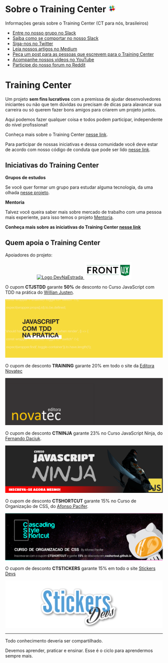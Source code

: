 # Sobre o Training Center <a href="https://ctgroups.herokuapp.com/" title="Acesse nosso Slack" target="_blank"><img src="/img/Slack.png" alt="Acesse nosso Slack" width="25px"></a>

Informações gerais sobre o Training Center (CT para nós, brasileiros)

<ul>
  <li><a href="https://ctgroups.herokuapp.com/" target="_blank" title="Entre no nosso grupo no Slack">Entre no nosso grupo no Slack</a></li>
  <li><a href="https://medium.com/trainingcenter/como-se-comportar-no-slack-do-training-center-a3715fb7c00f" target="_blank" title="Saiba como se comportar no nosso Slack">Saiba como se comportar no nosso Slack</a></li>
  <li><a href="https://twitter.com/trainingcentr" target="_blank" title="Siga-nos no Twitter">Siga-nos no Twitter</a></li>
  <li><a href="https://medium.com/trainingcenter" target="_blank" title="Leia nossos artigos no Medium">Leia nossos artigos no Medium</a></li>
  <li><a href="https://bitly.com/quero-post-no-training-center" target="_blank" title="Peça um post para as pessoas que escrevem para o Training Center">Peça um post para as pessoas que escrevem para o Training Center</a></li>
  <li><a href="https://www.youtube.com/c/TrainingCenterChannel" target="_blank" title="Acompanhe nossos vídeos no YouTube">Acompanhe nossos vídeos no YouTube</a></li>
  <li><a href="https://www.reddit.com/r/trainingcentr/" target="_blank" title="Participe do nosso forum no Reddit">Participe do nosso forum no Reddit</a></li>
</ul>

# Training Center

Um projeto **sem fins lucrativos** com a premissa de ajudar desenvolvedores iniciantes ou não que tem dúvidas ou precisam de dicas para alavancar sua carreira ou só querem fazer bons amigos para criarem um projeto juntos.

Aqui podemos fazer qualquer coisa e todos podem participar, independente do nível profissional!

Conheça mais sobre o Training Center [nesse link](https://medium.com/trainingcenter/hello-world-conhe%C3%A7a-o-centro-de-treinamento-4a47a1230b0c#.t967t9x6c).

Para participar de nossas iniciativas e dessa comunidade você deve estar de acordo com nosso código de conduta que pode ser lido [nesse link](./CONDUCT.md).

## Iniciativas do Training Center

**Grupos de estudos**

Se você quer formar um grupo para estudar alguma tecnologia, da uma olhada [nesse projeto](https://github.com/training-center/study-groups).

**Mentoria**

Talvez você queira saber mais sobre mercado de trabalho com uma pessoa mais experiente, para isso temos o projeto [Mentoria](https://github.com/training-center/mentoria).

**Conheça mais sobre as iniciativas do Training Center [nesse link](https://medium.com/trainingcenter/iniciativas-do-centro-de-treinamento-271944071775#.449szqhb8)**

## Quem apoia o Training Center

Apoiadores do projeto:

<p align="center">
  <a href="http://bit.ly/dne-custom-mentoria" title="Dev na Estrada">
    <img src="http://devnaestrada.com.br/public/assets/img/devnaestrada.svg" alt="Logo DevNaEstrada">
  </a>
  <a href="http://frontux.com/" title="FrontUX">
    <img src="/img/frontux-logo.png" alt="Logo FrontUX">
  </a>
</p>

O cupom **CTJSTDD** garante **50%** de desconto no Curso JavaScript com TDD na prática do [Willian Justen](https://github.com/willianjusten).

<p align="center">
  <a href="http://bit.ly/js-tdd-ct" title="Curso JavaScript com TDD na prática">
    <img src="/img/banners/banner_js-tdd.png" alt="Imagem do Curso JavaScript com TDD na prática">
  </a>
</p>

O cupom de desconto **TRAINING** garante 20% em todo o site da [Editora Novatec](http://novatec.com.br/)

<p align="center">
  <a href="http://novatec.com.br/" title="Editora Novatec">
    <img src="/img/banners/banner_novatec.png" alt="Banner da Editora Novatec">
  </a>
</p>

O cupom de desconto **CTNINJA** garante 23% no Curso JavaScript Ninja, do [Fernando Daciuk](https://github.com/fdaciuk).

<p align="center">
  <a href="https://blog.da2k.com.br/curso-javascript-ninja/" title="Curso JavaScript Ninja">
    <img src="/img/banners/banner_js-ninja.png" alt="Imagem do Curso JavaScript Ninja">
  </a>
</p>

O cupom de desconto **CTSHORTCUT** garante 15% no Curso de Organização de CSS, do [Afonso Pacifer](https://github.com/afonsopacifer).

<p align="center">
  <a href="https://csshortcut.github.io" title="Curso CSShortcut do Afonso Pacifer">
    <img src="/img/banners/banner_csshortcut.png" alt="Imagem do Curso CSShortcut do Afonso Pacifer">
  </a>
</p>

O cupom de desconto **CTSTICKERS** garante 15% em todo o site [Stickers Devs](https://www.stickersdevs.com.br/)

<p align="center">
  <a href="https://www.stickersdevs.com.br/" title="Stickers Devs">
    <img src="/img/banners/banner_stickersdevs.png" alt="Banner do site Stickers Devs">
  </a>
</p>

---

Todo conhecimento deveria ser compartilhado.

Devemos aprender, praticar e ensinar. Esse é o ciclo para aprendermos sempre mais.

